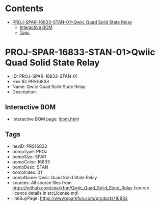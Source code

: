 



Contents
========

* [PROJ-SPAR-16833-STAN-01>Qwiic Quad Solid State Relay](#proj-spar-16833-stan-01qwiic-quad-solid-state-relay)
	* [Interactive BOM](#interactive-bom)
	* [Tags](#tags)

# PROJ-SPAR-16833-STAN-01>Qwiic Quad Solid State Relay

- ID: PROJ-SPAR-16833-STAN-01
- Hex ID: PRS16833
- Name: Qwiic Quad Solid State Relay
- Description: 

## Interactive BOM

- Interactive BOM page: [ibom.html](kicad/bom/ibom.html)

## Tags

- hexID: PRS16833
- oompType: PROJ
- oompSize: SPAR
- oompColor: 16833
- oompDesc: STAN
- oompIndex: 01
- oompName: Qwiic Quad Solid State Relay
- sources: All source files from https://github.com/sparkfun/Qwiic_Quad_Solid_State_Relay (source licence details in srcLicense.md)
- linkBuyPage: https://www.sparkfun.com/products/16833
